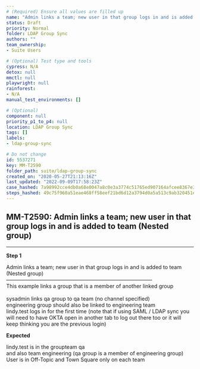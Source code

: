 ```yaml
---
# (Required) Ensure all values are filled up
name: "Admin links a team; new user in that group logs in and is added to team (Nested group)"
status: Draft
priority: Normal
folder: LDAP Group Sync
authors: ""
team_ownership: 
- Suite Users

# (Optional) Test type and tools
cypress: N/A
detox: null
mmctl: null
playwright: null
rainforest: 
- N/A
manual_test_environments: []

# (Optional)
component: null
priority_p1_to_p4: null
location: LDAP Group Sync
tags: []
labels: 
- ldap-group-sync

# Do not change
id: 5537271
key: MM-T2590
folder_path: suite/ldap-group-sync
created_on: "2020-05-27T21:13:16Z"
last_updated: "2022-09-09T17:58:23Z"
case_hashed: 7a98992cce4db0a68e0047a8c0e3a3774c51765ed907164afcee8367e3c149d896da221674f5581287cdfb521f38c81e
steps_hashed: 49c75f960a51eae468ff58eef21bd6d12a3794d0a5a513c9ab320451eaa59946fb0a7e44e3c2333395685e276d4998a7
---
```


## MM-T2590: Admin links a team; new user in that group logs in and is added to team (Nested group)

---

**Step 1**

Admin links a team; new user in that group logs in and is added to team\
(Nested group)\
————————————————————————————\
This example links a group that is a member of another linked group\
\
sysadmin links qa group to qa team (no channel specified)\
engineering group should also be linked to engineering team\
lindy.test logs in for the first time (note that if using SAML / LDAP sync you will need to have OKTA open in another tab to log out there too or it will keep thinking you are the previous login)

**Expected**

lindy.test is in the groupteam qa\
and also team engineering (qa group is a member of engineering group)\
User is in Off-Topic and Town Square only on each team

